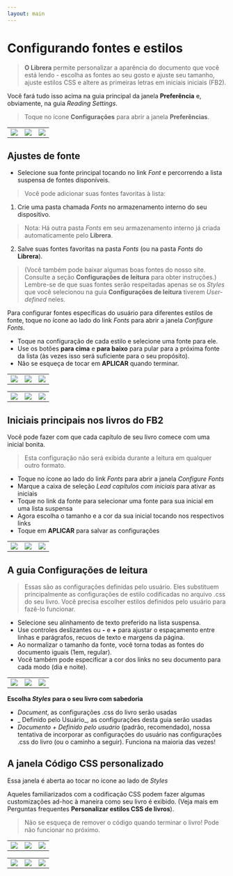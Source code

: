 ```yaml
---
layout: main
---
```


# Configurando fontes e estilos

> **O Librera** permite personalizar a aparência do documento que você está lendo - escolha as fontes ao seu gosto e ajuste seu tamanho, ajuste estilos CSS e altere as primeiras letras em iniciais iniciais (FB2).

Você fará tudo isso acima na guia principal da janela **Preferência** e, obviamente, na guia _Reading Settings_.


> Toque no ícone **Configurações** para abrir a janela **Preferências**.

||||
|-|-|-|
|![](1.jpg)|![](2.jpg)|![](3.jpg)|

## Ajustes de fonte

* Selecione sua fonte principal tocando no link _Font_ e percorrendo a lista suspensa de fontes disponíveis.

> Você pode adicionar suas fontes favoritas à lista:
1. Crie uma pasta chamada _Fonts_ no armazenamento interno do seu dispositivo.
> Nota: Há outra pasta _Fonts_ em seu armazenamento interno já criada automaticamente pelo **Librera**.
2. Salve suas fontes favoritas na pasta _Fonts_ (ou na pasta _Fonts_ do **Librera**).
> (Você também pode baixar algumas boas fontes do nosso site. Consulte a seção **Configurações de leitura** para obter instruções.)
> Lembre-se de que suas fontes serão respeitadas apenas se os _Styles_ que você selecionou na guia **Configurações de leitura** tiverem _User-defined_ neles.

Para configurar fontes específicas do usuário para diferentes estilos de fonte, toque no ícone ao lado do link _Fonts_ para abrir a janela _Configure Fonts_.

* Toque na configuração de cada estilo e selecione uma fonte para ele.
* Use os botões **para cima** e **para baixo** para pular para a próxima fonte da lista (às vezes isso será suficiente para o seu propósito).
* Não se esqueça de tocar em **APLICAR** quando terminar.

||||
|-|-|-|
|![](23.jpg)|![](4.jpg)|![](5.jpg)|

||||
|-|-|-|
|![](6.jpg)|![](42.jpg)|![](43.jpg)|

## Iniciais principais nos livros do FB2

Você pode fazer com que cada capítulo de seu livro comece com uma inicial bonita.
 
> Esta configuração não será exibida durante a leitura em qualquer outro formato.

* Toque no ícone ao lado do link _Fonts_ para abrir a janela _Configure Fonts_
* Marque a caixa de seleção _Lead capítulos com iniciais_ para ativar as iniciais
* Toque no link da fonte para selecionar uma fonte para sua inicial em uma lista suspensa
* Agora escolha o tamanho e a cor da sua inicial tocando nos respectivos links
* Toque em **APLICAR** para salvar as configurações

||||
|-|-|-|
|![](19.jpg)|![](20.jpg)|![](22.jpg)|


## A guia **Configurações de leitura**

> Essas são as configurações definidas pelo usuário. Eles substituem principalmente as configurações de estilo codificadas no arquivo .css do seu livro. Você precisa escolher estilos definidos pelo usuário para fazê-lo funcionar.

* Selecione seu alinhamento de texto preferido na lista suspensa.
* Use controles deslizantes ou **-** e **+** para ajustar o espaçamento entre linhas e parágrafos, recuos de texto e margens da página.
* Ao normalizar o tamanho da fonte, você torna todas as fontes do documento iguais (1em, regular).
* Você também pode especificar a cor dos links no seu documento para cada modo (dia e noite).

||||
|-|-|-|
|![](8.jpg)|![](9.jpg)|![](10.jpg)|

**Escolha _Styles_ para o seu livro com sabedoria**

* _Document_, as configurações .css do livro serão usadas
* _ Definido pelo Usuário_, as configurações desta guia serão usadas
* _Documento + Definido pelo usuário_ (padrão, recomendado), nossa tentativa de incorporar as configurações do usuário nas configurações .css do livro (ou o caminho a seguir). Funciona na maioria das vezes!

## A janela **Código CSS personalizado**

Essa janela é aberta ao tocar no ícone ao lado de _Styles_

Aqueles familiarizados com a codificação CSS podem fazer algumas customizações ad-hoc à maneira como seu livro é exibido. (Veja mais em Perguntas frequentes **Personalizar estilos CSS de livros**).

> Não se esqueça de remover o código quando terminar o livro! Pode não funcionar no próximo.

||||
|-|-|-|
|![](11.jpg)|![](12.jpg)|![](13.jpg)|

||||
|-|-|-|
|![](14.jpg)|![](15.jpg)|![](16.jpg)|
